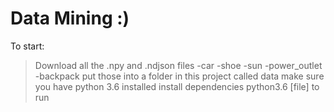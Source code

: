# Data Mining :)
To start:
>Download all the .npy and .ndjson files
	-car
	-shoe
	-sun
	-power_outlet
	-backpack
>put those into a folder in this project called data
>make sure you have python 3.6 installed
>install dependencies
>python3.6 [file] to run
